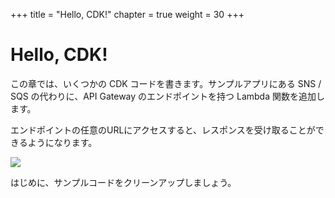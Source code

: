 +++
title = "Hello, CDK!"
chapter = true
weight = 30
+++

# Hello, CDK!

この章では、いくつかの CDK コードを書きます。サンプルアプリにある SNS / SQS の代わりに、API Gateway のエンドポイントを持つ Lambda 関数を追加します。

エンドポイントの任意のURLにアクセスすると、レスポンスを受け取ることができるようになります。

![](/images/hello-arch.png)

はじめに、サンプルコードをクリーンアップしましょう。

